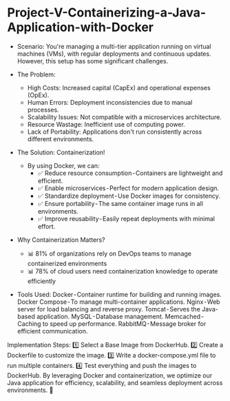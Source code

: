 # Project-V-Containerizing-a-Java-Application-with-Docker
* Scenario:
You're managing a multi-tier application running on virtual machines (VMs), with regular deployments and continuous updates. However, this setup has some significant challenges.
* The Problem:
     * High Costs: Increased capital (CapEx) and operational expenses (OpEx).
     * Human Errors: Deployment inconsistencies due to manual processes.
     * Scalability Issues: Not compatible with a microservices architecture.
     * Resource Wastage: Inefficient use of computing power.
     * Lack of Portability: Applications don't run consistently across different environments.

* The Solution: Containerization!
  * By using Docker, we can:
    * ✅ Reduce resource consumption - Containers are lightweight and efficient.
    * ✅ Enable microservices - Perfect for modern application design.
    * ✅ Standardize deployment - Use Docker images for consistency.
    * ✅ Ensure portability - The same container image runs in all environments.
    * ✅ Improve reusability - Easily repeat deployments with minimal effort.
* Why Containerization Matters?
     - 📊 81% of organizations rely on DevOps teams to manage containerized environments
     - 📊 78% of cloud users need containerization knowledge to operate efficiently
* Tools Used:
Docker - Container runtime for building and running images.
Docker Compose - To manage multi-container applications.
Nginx - Web server for load balancing and reverse proxy.
Tomcat - Serves the Java-based application.
MySQL - Database management.
Memcached - Caching to speed up performance.
RabbitMQ - Message broker for efficient communication.

Implementation Steps:
1️⃣ Select a Base Image from DockerHub.
2️⃣ Create a Dockerfile to customize the image.
3️⃣ Write a docker-compose.yml file to run multiple containers.
4️⃣ Test everything and push the images to DockerHub.
By leveraging Docker and containerization, we optimize our Java application for efficiency, scalability, and seamless deployment across environments. 🚀
